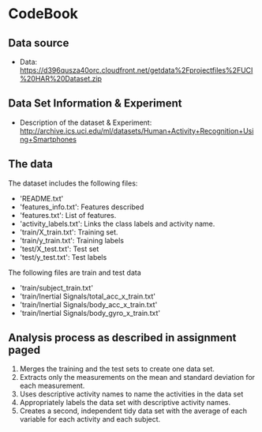 # CodeBook

## Data source

* Data: https://d396qusza40orc.cloudfront.net/getdata%2Fprojectfiles%2FUCI%20HAR%20Dataset.zip

## Data Set Information & Experiment

* Description of the dataset & Experiment: http://archive.ics.uci.edu/ml/datasets/Human+Activity+Recognition+Using+Smartphones

## The data

The dataset includes the following files:

- 'README.txt'
- 'features_info.txt': Features described
- 'features.txt': List of features.
- 'activity_labels.txt': Links the class labels and activity name.
- 'train/X_train.txt': Training set.
- 'train/y_train.txt': Training labels
- 'test/X_test.txt': Test set
- 'test/y_test.txt': Test labels

The following files are train and test data

- 'train/subject_train.txt'
- 'train/Inertial Signals/total_acc_x_train.txt'
- 'train/Inertial Signals/body_acc_x_train.txt'
- 'train/Inertial Signals/body_gyro_x_train.txt'

## Analysis process as described in assignment paged

1. Merges the training and the test sets to create one data set.
2. Extracts only the measurements on the mean and standard deviation for each measurement.
3. Uses descriptive activity names to name the activities in the data set
4. Appropriately labels the data set with descriptive activity names.
5. Creates a second, independent tidy data set with the average of each variable for each activity and each subject.
